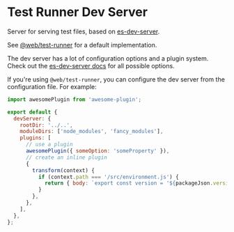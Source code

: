 # Test Runner Dev Server

Server for serving test files, based on [es-dev-server](https://github.com/open-wc/open-wc/tree/master/packages/es-dev-server).

See [@web/test-runner](https://github.com/modernweb-dev/web/tree/master/packages/test-runner) for a default implementation.

The dev server has a lot of configuration options and a plugin system. Check out the [es-dev-server docs](https://github.com/open-wc/open-wc/tree/master/packages/es-dev-server#configuration-files) for all possible options.

If you're using `@web/test-runner`, you can configure the dev server from the configuration file. For example:

```js
import awesomePlugin from 'awesome-plugin';

export default {
  devServer: {
    rootDir: '../..',
    moduleDirs: ['node_modules', 'fancy_modules'],
    plugins: [
      // use a plugin
      awesomePlugin({ someOption: 'someProperty' }),
      // create an inline plugin
      {
        transform(context) {
          if (context.path === '/src/environment.js') {
            return { body: `export const version = '${packageJson.version}';` };
          }
        },
      },
    ],
  },
};
```
